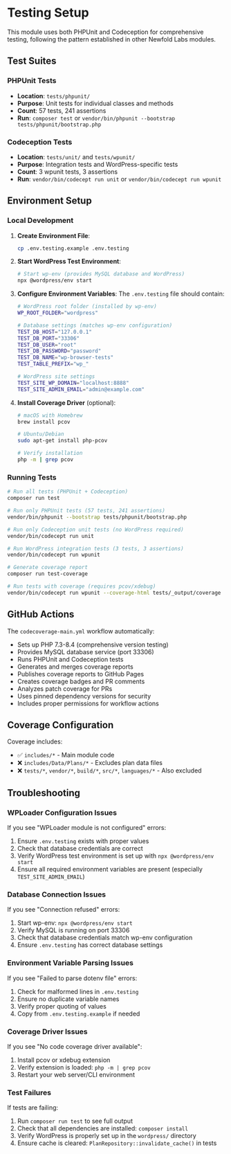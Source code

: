 # Testing Setup

This module uses both PHPUnit and Codeception for comprehensive testing, following the pattern established in other Newfold Labs modules.

## Test Suites

### PHPUnit Tests
- **Location**: `tests/phpunit/`
- **Purpose**: Unit tests for individual classes and methods
- **Count**: 57 tests, 241 assertions
- **Run**: `composer test` or `vendor/bin/phpunit --bootstrap tests/phpunit/bootstrap.php`

### Codeception Tests
- **Location**: `tests/unit/` and `tests/wpunit/`
- **Purpose**: Integration tests and WordPress-specific tests
- **Count**: 3 wpunit tests, 3 assertions
- **Run**: `vendor/bin/codecept run unit` or `vendor/bin/codecept run wpunit`

## Environment Setup

### Local Development

1. **Create Environment File**:
   ```bash
   cp .env.testing.example .env.testing
   ```

2. **Start WordPress Test Environment**:
   ```bash
   # Start wp-env (provides MySQL database and WordPress)
   npx @wordpress/env start
   ```

3. **Configure Environment Variables**:
   The `.env.testing` file should contain:
   ```bash
   # WordPress root folder (installed by wp-env)
   WP_ROOT_FOLDER="wordpress"
   
   # Database settings (matches wp-env configuration)
   TEST_DB_HOST="127.0.0.1"
   TEST_DB_PORT="33306"
   TEST_DB_USER="root"
   TEST_DB_PASSWORD="password"
   TEST_DB_NAME="wp-browser-tests"
   TEST_TABLE_PREFIX="wp_"
   
   # WordPress site settings
   TEST_SITE_WP_DOMAIN="localhost:8888"
   TEST_SITE_ADMIN_EMAIL="admin@example.com"
   ```

4. **Install Coverage Driver** (optional):
   ```bash
   # macOS with Homebrew
   brew install pcov
   
   # Ubuntu/Debian
   sudo apt-get install php-pcov
   
   # Verify installation
   php -m | grep pcov
   ```

### Running Tests

```bash
# Run all tests (PHPUnit + Codeception)
composer run test

# Run only PHPUnit tests (57 tests, 241 assertions)
vendor/bin/phpunit --bootstrap tests/phpunit/bootstrap.php

# Run only Codeception unit tests (no WordPress required)
vendor/bin/codecept run unit

# Run WordPress integration tests (3 tests, 3 assertions)
vendor/bin/codecept run wpunit

# Generate coverage report
composer run test-coverage

# Run tests with coverage (requires pcov/xdebug)
vendor/bin/codecept run wpunit --coverage-html tests/_output/coverage
```

## GitHub Actions

The `codecoverage-main.yml` workflow automatically:
- Sets up PHP 7.3-8.4 (comprehensive version testing)
- Provides MySQL database service (port 33306)
- Runs PHPUnit and Codeception tests
- Generates and merges coverage reports
- Publishes coverage reports to GitHub Pages
- Creates coverage badges and PR comments
- Analyzes patch coverage for PRs
- Uses pinned dependency versions for security
- Includes proper permissions for workflow actions

## Coverage Configuration

Coverage includes:
- ✅ `includes/*` - Main module code
- ❌ `includes/Data/Plans/*` - Excludes plan data files
- ❌ `tests/*`, `vendor/*`, `build/*`, `src/*`, `languages/*` - Also excluded

## Troubleshooting

### WPLoader Configuration Issues
If you see "WPLoader module is not configured" errors:
1. Ensure `.env.testing` exists with proper values
2. Check that database credentials are correct
3. Verify WordPress test environment is set up with `npx @wordpress/env start`
4. Ensure all required environment variables are present (especially `TEST_SITE_ADMIN_EMAIL`)

### Database Connection Issues
If you see "Connection refused" errors:
1. Start wp-env: `npx @wordpress/env start`
2. Verify MySQL is running on port 33306
3. Check that database credentials match wp-env configuration
4. Ensure `.env.testing` has correct database settings

### Environment Variable Parsing Issues
If you see "Failed to parse dotenv file" errors:
1. Check for malformed lines in `.env.testing`
2. Ensure no duplicate variable names
3. Verify proper quoting of values
4. Copy from `.env.testing.example` if needed

### Coverage Driver Issues
If you see "No code coverage driver available":
1. Install pcov or xdebug extension
2. Verify extension is loaded: `php -m | grep pcov`
3. Restart your web server/CLI environment

### Test Failures
If tests are failing:
1. Run `composer run test` to see full output
2. Check that all dependencies are installed: `composer install`
3. Verify WordPress is properly set up in the `wordpress/` directory
4. Ensure cache is cleared: `PlanRepository::invalidate_cache()` in tests
